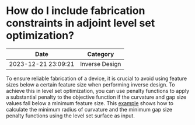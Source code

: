 # How do I include fabrication constraints in adjoint level set optimization?

| Date       | Category    |
|------------|-------------|
| 2023-12-21 23:09:21 | Inverse Design |


To ensure reliable fabrication of a device, it is crucial to avoid using feature sizes below a certain feature size when performing inverse design. To achieve this in level set optimization, you can use penalty functions to apply a substantial penalty to the objective function if the curvature and gap size values fall below a minimum feature size. This <a href="https://www.flexcompute.com/tidy3d/examples/notebooks/AdjointPlugin10YBranchLevelSet/">example</a> shows how to calculate the minimum radius of curvature and the minimum gap size penalty functions using the level set surface as input.

 

 
